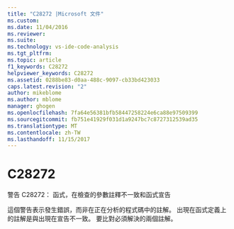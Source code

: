 ```yaml
---
title: "C28272 |Microsoft 文件"
ms.custom: 
ms.date: 11/04/2016
ms.reviewer: 
ms.suite: 
ms.technology: vs-ide-code-analysis
ms.tgt_pltfrm: 
ms.topic: article
f1_keywords: C28272
helpviewer_keywords: C28272
ms.assetid: 0288be83-d0aa-488c-9097-cb33bd423033
caps.latest.revision: "2"
author: mikeblome
ms.author: mblome
manager: ghogen
ms.openlocfilehash: 7fa64e56381bfb58447258224e6ca88e97509399
ms.sourcegitcommit: fb751e41929f031d1a9247bc7c8727312539ad35
ms.translationtype: MT
ms.contentlocale: zh-TW
ms.lasthandoff: 11/15/2017
---
```

# <a name="c28272"></a>C28272
警告 C28272： 函式，在檢查的參數註釋不一致和函式宣告  
  
 這個警告表示發生錯誤，而非在正在分析的程式碼中的註解。 出現在函式定義上的註解是與出現在宣告不一致。 要比對必須解決的兩個註解。